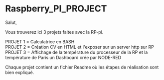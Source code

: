 # Raspberry_PI_PROJECT

Salut, 

Vous trouverez ici 3 projets faites avec la RP-pi.

PROJET 1 = Calculatrice en BASH  
PROJET 2 = Création CV en HTML et l'exposer sur un server http sur RP  
PROJET 3 = Affichage de la température du processeur de la RP et la température de Paris un Dashboard crée par NODE-RED 

Chaque projet contient un fichier Readme où les étapes de réalisation sont bien expliqué.
